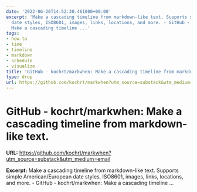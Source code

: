 ```yaml
---
date: '2022-06-26T14:52:30.461000+00:00'
excerpt: 'Make a cascading timeline from markdown-like text. Supports simple American/European
  date styles, ISO8601, images, links, locations, and more. - GitHub - kochrt/markwhen:
  Make a cascading timeline ...'
tags:
- how-to
- time
- timeline
- markdown
- schedule
- visualize
title: 'GitHub - kochrt/markwhen: Make a cascading timeline from markdown-like text.'
type: drop
url: https://github.com/kochrt/markwhen?utm_source=substack&utm_medium=email
---
```


# GitHub - kochrt/markwhen: Make a cascading timeline from markdown-like text.

**URL:** https://github.com/kochrt/markwhen?utm_source=substack&utm_medium=email

**Excerpt:** Make a cascading timeline from markdown-like text. Supports simple American/European date styles, ISO8601, images, links, locations, and more. - GitHub - kochrt/markwhen: Make a cascading timeline ...
